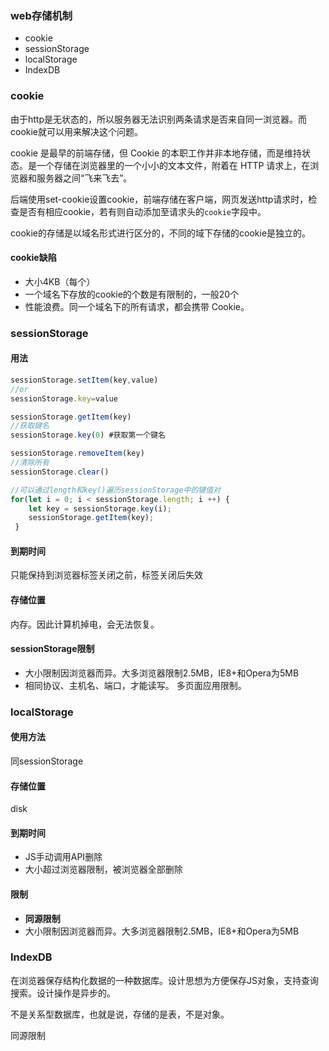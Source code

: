 ### web存储机制
- cookie
- sessionStorage
- localStorage
- IndexDB
### cookie
由于http是无状态的，所以服务器无法识别两条请求是否来自同一浏览器。而cookie就可以用来解决这个问题。

cookie 是最早的前端存储，但 Cookie 的本职工作并非本地存储，而是维持状态。是一个存储在浏览器里的一个小小的文本文件，附着在 HTTP 请求上，在浏览器和服务器之间“飞来飞去”。

后端使用set-cookie设置cookie，前端存储在客户端，网页发送http请求时，检查是否有相应cookie，若有则自动添加至请求头的`cookie`字段中。

cookie的存储是以域名形式进行区分的，不同的域下存储的cookie是独立的。
#### cookie缺陷
- 大小4KB（每个）
- 一个域名下存放的cookie的个数是有限制的，一般20个
- 性能浪费。同一个域名下的所有请求，都会携带 Cookie。
### sessionStorage
#### 用法
```js
sessionStorage.setItem(key,value)
//or
sessionStorage.key=value

sessionStorage.getItem(key)
//获取键名
sessionStorage.key(0) #获取第一个键名

sessionStorage.removeItem(key)
//清除所有
sessionStorage.clear()

//可以通过length和key()遍历sessionStorage中的键值对
for(let i = 0; i < sessionStorage.length; i ++) {
 	let key = sessionStorage.key(i);
    sessionStorage.getItem(key);
 }
```
#### 到期时间
只能保持到浏览器标签关闭之前，标签关闭后失效
#### 存储位置
内存。因此计算机掉电，会无法恢复。
#### sessionStorage限制
- 大小限制因浏览器而异。大多浏览器限制2.5MB，IE8+和Opera为5MB
-  相同协议、主机名、端口，才能读写。 多页面应用限制。
### localStorage
#### 使用方法
同sessionStorage
#### 存储位置
disk
#### 到期时间
- JS手动调用API删除
- 大小超过浏览器限制，被浏览器全部删除
#### 限制
- **同源限制**
- 大小限制因浏览器而异。大多浏览器限制2.5MB，IE8+和Opera为5MB
### IndexDB
在浏览器保存结构化数据的一种数据库。设计思想为方便保存JS对象，支持查询搜索。设计操作是异步的。

不是关系型数据库，也就是说，存储的是表，不是对象。

 同源限制